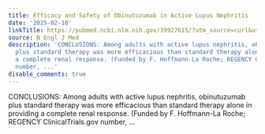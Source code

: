 ```yaml
---
title: Efficacy and Safety of Obinutuzumab in Active Lupus Nephritis
date: '2025-02-10'
linkTitle: https://pubmed.ncbi.nlm.nih.gov/39927615/?utm_source=curl&utm_medium=rss&utm_campaign=pubmed-2&utm_content=1LIK-026Y9bjRE4xDQ231BSa89BnY4O2Rfi-9WXQd8C31C6cqE&fc=20211015124055&ff=20250211171019&v=2.18.0.post9+e462414
source: N Engl J Med
description: 'CONCLUSIONS: Among adults with active lupus nephritis, obinutuzumab
  plus standard therapy was more efficacious than standard therapy alone in providing
  a complete renal response. (Funded by F. Hoffmann-La Roche; REGENCY ClinicalTrials.gov
  number, ...'
disable_comments: true
---
```

CONCLUSIONS: Among adults with active lupus nephritis, obinutuzumab plus standard therapy was more efficacious than standard therapy alone in providing a complete renal response. (Funded by F. Hoffmann-La Roche; REGENCY ClinicalTrials.gov number, ...